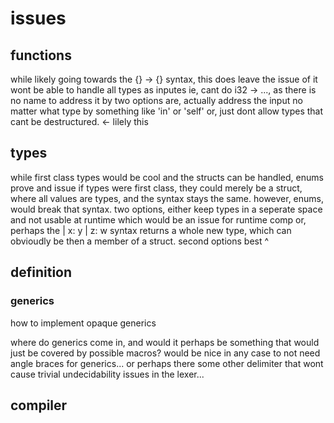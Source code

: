 # issues

## functions

while likely going towards the {} -> {} syntax, this does leave the issue of it wont be able to handle all types as inputes
ie, cant do i32 -> ..., as there is no name to address it by
two options are, actually address the input no matter what type by something like 'in' or 'self'
or, just dont allow types that cant be destructured. <- lilely this

## types

while first class types would be cool and the structs can be handled, enums prove and issue
if types were first class, they could merely be a struct, where all values are types, and the syntax stays the same.
however, enums, would break that syntax.
two options, either keep types in a seperate space and not usable at runtime which would be an issue for runtime comp
or, perhaps the | x: y | z: w syntax returns a whole new type, which can obvioudly be then a member of a struct.
second options best ^

## definition

### generics

how to implement opaque generics

where do generics come in, and would it perhaps be something that would just be covered by possible macros?
would be nice in any case to not need angle braces for generics... or perhaps there some other delimiter that wont cause trivial undecidability issues in the lexer...

## compiler

